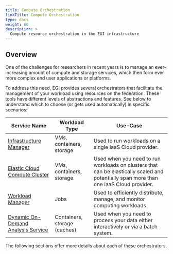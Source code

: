 ```yaml
---
title: Compute Orchestration
linkTitle: Compute Orchestration
type: docs
weight: 60
description: >
  Compute resource orchestration in the EGI infrastructure
---
```


## Overview

One of the challenges for researchers in recent years is to manage an ever-increasing
amount of compute and storage services, which then form ever more complex end user
applications or platforms.

To address this need, EGI provides several orchestrators that facilitate the
management of your workload using resources on the federation. These tools have
different levels of abstractions and features. See below to understand which to
choose (or gets used automatically) in specific scenarios:

| Service Name                                | Workload Type                | Use-Case                                                                                                                               |
| ------------------------------------------- | ---------------------------- | -------------------------------------------------------------------------------------------------------------------------------------- |
| [Infrastructure Manager](im)                | VMs, containers, storage     | Used to run workloads on a single IaaS Cloud provider.                                                                                 |
| [Elastic Cloud Compute Cluster](ec3)        | VMs, containers, storage     | Used when you need to run workloads on clusters that can be elastically scaled and potentially span more than one IaaS Cloud provider. |
| [Workload Manager](workload-manager)        | Jobs                         | Used to efficiently distribute, manage, and monitor computing workloads.                                                               |
| [Dynamic On-Demand Analysis Service](dodas) | Containers, storage (caches) | Used when you need to process your data either interactively or via a batch system.                                                    |

The following sections offer more details about each of these orchestrators.

